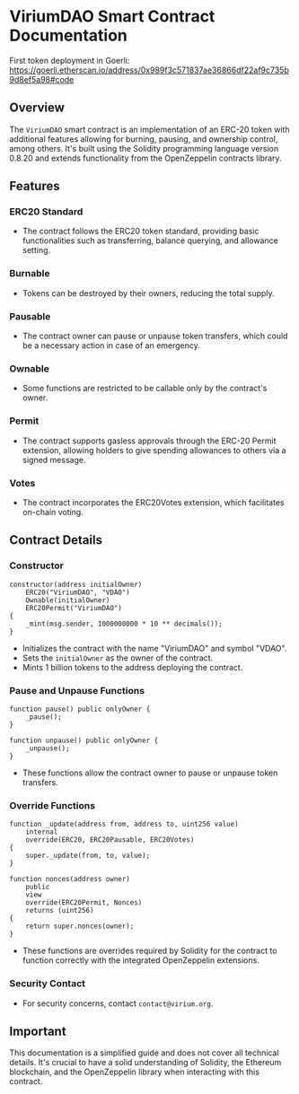 # ViriumDAO Smart Contract Documentation

First token deployment in Goerli: https://goerli.etherscan.io/address/0x989f3c571837ae36866df22af9c735b9d8ef5a98#code

## Overview

The `ViriumDAO` smart contract is an implementation of an ERC-20 token with additional features allowing for burning, pausing, and ownership control, among others. It's built using the Solidity programming language version 0.8.20 and extends functionality from the OpenZeppelin contracts library.

## Features

### ERC20 Standard
- The contract follows the ERC20 token standard, providing basic functionalities such as transferring, balance querying, and allowance setting.

### Burnable
- Tokens can be destroyed by their owners, reducing the total supply.

### Pausable
- The contract owner can pause or unpause token transfers, which could be a necessary action in case of an emergency.

### Ownable
- Some functions are restricted to be callable only by the contract's owner.

### Permit
- The contract supports gasless approvals through the ERC-20 Permit extension, allowing holders to give spending allowances to others via a signed message.

### Votes
- The contract incorporates the ERC20Votes extension, which facilitates on-chain voting.

## Contract Details

### Constructor

```solidity
constructor(address initialOwner)
    ERC20("ViriumDAO", "VDAO")
    Ownable(initialOwner)
    ERC20Permit("ViriumDAO")
{
    _mint(msg.sender, 1000000000 * 10 ** decimals());
}
```
- Initializes the contract with the name "ViriumDAO" and symbol "VDAO".
- Sets the `initialOwner` as the owner of the contract.
- Mints 1 billion tokens to the address deploying the contract.

### Pause and Unpause Functions

```solidity
function pause() public onlyOwner {
    _pause();
}

function unpause() public onlyOwner {
    _unpause();
}
```
- These functions allow the contract owner to pause or unpause token transfers.

### Override Functions

```solidity
function _update(address from, address to, uint256 value)
    internal
    override(ERC20, ERC20Pausable, ERC20Votes)
{
    super._update(from, to, value);
}

function nonces(address owner)
    public
    view
    override(ERC20Permit, Nonces)
    returns (uint256)
{
    return super.nonces(owner);
}
```
- These functions are overrides required by Solidity for the contract to function correctly with the integrated OpenZeppelin extensions.

### Security Contact

- For security concerns, contact `contact@virium.org`.

## Important

This documentation is a simplified guide and does not cover all technical details. It's crucial to have a solid understanding of Solidity, the Ethereum blockchain, and the OpenZeppelin library when interacting with this contract.
